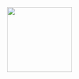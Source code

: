 <div id="header" align="center">
  <img src="https://od.lk/s/NDZfMzM0NjQ5NTNf/Yasza.PNG" width="150"/>
</div>

<!--
**FrakBeerlover69/FrakBeerlover69** is a ✨ _special_ ✨ repository because its `README.md` (this file) appears on your GitHub profile.

Here are some ideas to get you started:

- 🔭 I’m currently working on ...
- 🌱 I’m currently learning ...
- 👯 I’m looking to collaborate on ...
- 🤔 I’m looking for help with ...
- 💬 Ask me about ...
- 📫 How to reach me: ...
- 😄 Pronouns: ...
- ⚡ Fun fact: ...
-->
